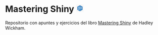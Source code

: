 # Mastering Shiny <img src="shiny-logo.jpg" width="25" height="25">

Repositorio con apuntes y ejercicios del libro [Mastering Shiny](https://mastering-shiny.org/) de Hadley Wickham.


